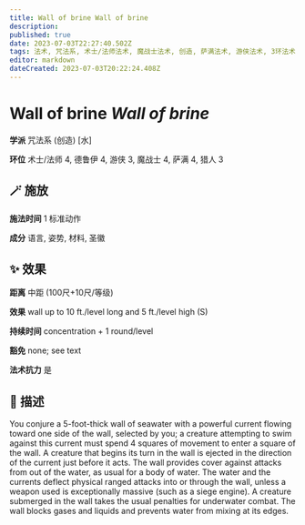 ```yaml
---
title: Wall of brine Wall of brine
description: 
published: true
date: 2023-07-03T22:27:40.502Z
tags: 法术, 咒法系, 术士/法师法术, 魔战士法术, 创造, 萨满法术, 游侠法术, 3环法术, 4环法术, 猎人法术, 德鲁伊法术, 水
editor: markdown
dateCreated: 2023-07-03T20:22:24.408Z
---
```


# **Wall of brine** *Wall of brine*

**学派** 咒法系 (创造) \[水\] 

**环位** 术士/法师 4, 德鲁伊 4, 游侠 3, 魔战士 4, 萨满 4, 猎人 3

## 🪄 施放

**施法时间** 1 标准动作

**成分** 语言, 姿势, 材料, 圣徽

## ✨ 效果  

**距离** 中距 (100尺+10尺/等级) 

**效果** wall up to 10 ft./level long and 5 ft./level high (S) 

**持续时间** concentration + 1 round/level 

**豁免** none; see text

**法术抗力** 是

## 📖 描述

You conjure a 5-foot-thick wall of seawater with a powerful current flowing toward one side of the wall, selected by you; a creature attempting to swim against this current must spend 4 squares of movement to enter a square of the wall. A creature that begins its turn in the wall is ejected in the direction of the current just before it acts. The wall provides cover against attacks from out of the water, as usual for a body of water. The water and the currents deflect physical ranged attacks into or through the wall, unless a weapon used is exceptionally massive (such as a siege engine). A creature submerged in the wall takes the usual penalties for underwater combat. The wall blocks gases and liquids and prevents water from mixing at its edges.
    
